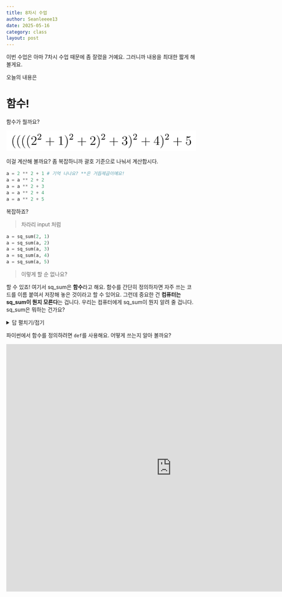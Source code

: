 ```yaml
---
title: 8차시 수업
author: Seanleeee13
date: 2025-05-16
category: class
layout: post
---
```


이번 수업은 아마 7차시 수업 때문에 좀 잘렸을 거예요. 그러니까 내용을 최대한 짧게 해 볼게요.

오늘의 내용은

# 함수!

함수가 뭘까요?

![](/assets/gitbook/images/class/func_2_1.png)

이걸 계산해 볼까요? 좀 복잡하니까 괄호 기준으로 나눠서 계산합시다.

```python
a = 2 ** 2 + 1 # 기억 나나요? **은 거듭제곱이예요!
a = a ** 2 + 2
a = a ** 2 + 3
a = a ** 2 + 4
a = a ** 2 + 5
```

복잡하죠?

> 차라리 input 처럼

```python
a = sq_sum(2, 1)
a = sq_sum(a, 2)
a = sq_sum(a, 3)
a = sq_sum(a, 4)
a = sq_sum(a, 5)
```

> 이렇게 할 순 없나요?

할 수 있죠! 여기서 sq_sum은 **함수**라고 해요. 함수를 간단히 정의하자면 자주 쓰는 코드를 이름 붙여서 저장해 놓은 것이라고 할 수 있어요. 그런데 중요한 건 **컴퓨터는 sq_sum이 뭔지 모른다**는 겁니다. 우리는 컴퓨터에게 sq_sum이 뭔지 알려 줄 겁니다. sq_sum은 뭐하는 건가요?

<details>
<summary>답 펼치기/접기</summary>
<blockquote>sq_sum(a, b)을 계산하면 a ** 2 + b가 나와요!</blockquote>
</details>

파이썬에서 함수를 정의하려면 `def`를 사용해요. 어떻게 쓰는지 알아 볼까요?

<iframe width="875" height="656" src="https://www.youtube.com/embed/bAnXBONcICE" title="8차시 함수" frameborder="0" allow="accelerometer; autoplay; clipboard-write; encrypted-media; gyroscope; picture-in-picture; web-share" referrerpolicy="strict-origin-when-cross-origin" allowfullscreen></iframe>